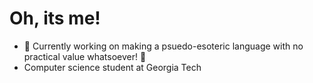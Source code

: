 # Oh, its me!
 - 🔭 Currently working on making a psuedo-esoteric language with no practical value whatsoever! 🔭
 - Computer science student at Georgia Tech
<!--

Here are some ideas to get you started:

- 🔭 I’m currently working on ...
- 🌱 I’m currently learning ...
- 👯 I’m looking to collaborate on ...
- 🤔 I’m looking for help with ...
- 💬 Ask me about ...
- 📫 How to reach me: ...
- 😄 Pronouns: ...
- ⚡ Fun fact: ...
-->
